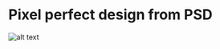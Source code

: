 # Pixel perfect design from PSD

![alt text](https://fbcdn-sphotos-f-a.akamaihd.net/hphotos-ak-xpf1/v/t1.0-9/s720x720/10353181_830471470357767_7872222386421466371_n.jpg?oh=76e4117c92255718415596491ab588be&oe=554D97E5&__gda__=1432079448_42b358e201cbdf3fd2d0676d2af92223 "Logo Title Text 1")